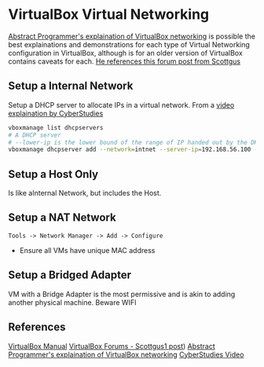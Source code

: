 # VirtualBox Virtual Networking


[Abstract Programmer's explaination of VirtualBox networking](https://www.youtube.com/watch?v=2Fkf6Kysh7I) is possible the best explainations and demonstrations for each type of Virtual Networking configuration in VirtualBox, although is for an older version of VirtualBox contains caveats for each. [He references this forum post from Scottgus](https://forums.virtualbox.org/viewtopic.php?t=96608)




## Setup a Internal Network

Setup a DHCP server to allocate IPs in a virtual network. From a [video explaination by CyberStudies](https://www.youtube.com/watch?v=lm_4hoe-K7U)

```bash
vboxmanage list dhcpservers
# A DHCP server 
# --lower-ip is the lower bound of the range of IP handed out by the DHCP
vboxmanage dhcpserver add --network=intnet --server-ip=192.168.56.100 --netmask=255.255.255.0 --lower-ip=192.168.56.101 --upper-ip=192.168.56.110 --enable
```

## Setup a Host Only 

Is like aInternal Network, but includes the Host.

## Setup a NAT Network

`Tools -> Network Manager -> Add -> Configure`
- Ensure all VMs have unique MAC address

## Setup a Bridged Adapter

VM with a Bridge Adapter is the most permissive and is akin to adding another physical machine. Beware WIFI 


## References

[VirtualBox Manual](https://www.virtualbox.org/manual/ch06.html)
[VirtualBox Forums - Scottgus1 post](https://forums.virtualbox.org/viewtopic.php?t=96608))
[Abstract Programmer's explaination of VirtualBox networking](https://www.youtube.com/watch?v=2Fkf6Kysh7I) 
[CyberStudies Video](https://www.youtube.com/watch?v=lm_4hoe-K7U)
